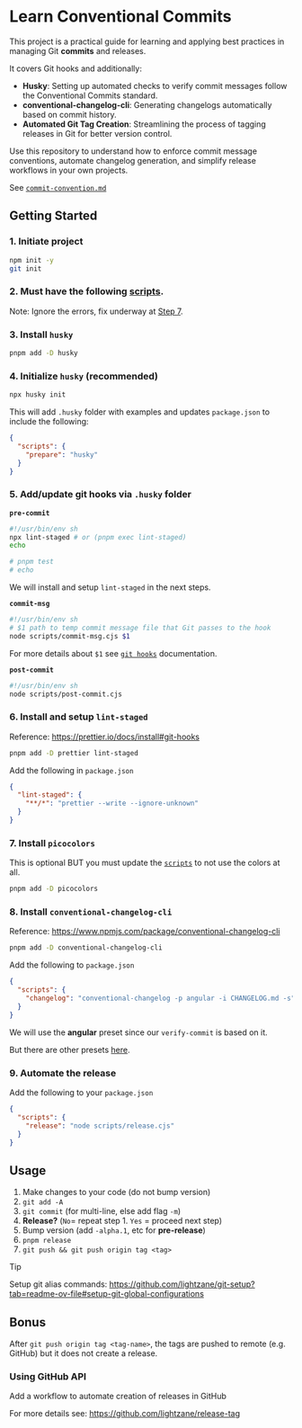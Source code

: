 # Learn Conventional Commits

This project is a practical guide for learning and applying best practices in managing Git **commits** and releases.

It covers Git hooks and additionally:

- **Husky**: Setting up automated checks to verify commit messages follow the Conventional Commits standard.
- **conventional-changelog-cli**: Generating changelogs automatically based on commit history.
- **Automated Git Tag Creation**: Streamlining the process of tagging releases in Git for better version control.

Use this repository to understand how to enforce commit message conventions, automate changelog generation, and simplify release workflows in your own projects.

See [`commit-convention.md`](./.github/commit-convention.md)

## Getting Started

### 1. Initiate project

```bash
npm init -y
git init
```

### 2. Must have the following [scripts](./scripts/).

Note: Ignore the errors, fix underway at [Step 7](#7-install-picocolors).

### 3. Install `husky`

```bash
pnpm add -D husky
```

### 4. Initialize `husky` (recommended)

```bash
npx husky init
```

This will add `.husky` folder with examples
and updates `package.json` to include the following:

```json
{
  "scripts": {
    "prepare": "husky"
  }
}
```

### 5. Add/update git hooks via `.husky` folder

**`pre-commit`**

```sh
#!/usr/bin/env sh
npx lint-staged # or (pnpm exec lint-staged)
echo

# pnpm test
# echo
```

We will install and setup `lint-staged` in the next steps.

**`commit-msg`**

```sh
#!/usr/bin/env sh
# $1 path to temp commit message file that Git passes to the hook
node scripts/commit-msg.cjs $1
```

For more details about `$1` see [`git hooks`](https://git-scm.com/book/en/v2/Customizing-Git-Git-Hooks) documentation.

**`post-commit`**

```sh
#!/usr/bin/env sh
node scripts/post-commit.cjs
```

### 6. Install and setup `lint-staged`

Reference: <https://prettier.io/docs/install#git-hooks>

```sh
pnpm add -D prettier lint-staged
```

Add the following in `package.json`

```json
{
  "lint-staged": {
    "**/*": "prettier --write --ignore-unknown"
  }
}
```

### 7. Install `picocolors`

This is optional BUT you must update the [`scripts`](./scripts/verify-commit.cjs) to not use the colors at all.

```sh
pnpm add -D picocolors
```

### 8. Install `conventional-changelog-cli`

Reference: <https://www.npmjs.com/package/conventional-changelog-cli>

```sh
pnpm add -D conventional-changelog-cli
```

Add the following to `package.json`

```json
{
  "scripts": {
    "changelog": "conventional-changelog -p angular -i CHANGELOG.md -s"
  }
}
```

We will use the **angular** preset since our `verify-commit` is based on it.

But there are other presets [here](https://github.com/conventional-changelog/conventional-changelog/tree/master/packages).

### 9. Automate the release

Add the following to your `package.json`

```json
{
  "scripts": {
    "release": "node scripts/release.cjs"
  }
}
```

## Usage

1. Make changes to your code (do not bump version)
2. `git add -A`
3. `git commit` (for multi-line, else add flag `-m`)
4. **Release?** (`No`= repeat step 1. `Yes` = proceed next step)
5. Bump version (add `-alpha.1`, etc for **pre-release**)
6. `pnpm release`
7. `git push && git push origin tag <tag>`

> [!TIP]
> Setup git alias commands: <https://github.com/lightzane/git-setup?tab=readme-ov-file#setup-git-global-configurations>

## Bonus

After `git push origin tag <tag-name>`, the tags are pushed to remote (e.g. GitHub)
but it does not create a release.

### Using GitHub API

Add a workflow to automate creation of releases in GitHub

For more details see: <https://github.com/lightzane/release-tag>
